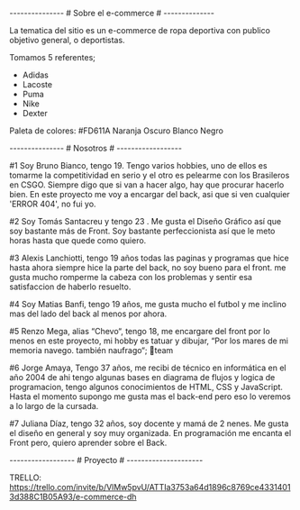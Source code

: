 --------------- # Sobre el e-commerce # --------------

La tematica del sitio es un e-commerce de ropa deportiva con publico objetivo general, o deportistas.

Tomamos 5 referentes;
- Adidas
- Lacoste
- Puma
- Nike
- Dexter

Paleta de colores: 
#FD611A Naranja Oscuro
Blanco
Negro

--------------- # Nosotros # ------------------

#1 Soy Bruno Bianco, tengo 19. Tengo varios hobbies, uno de ellos es tomarme la competitividad en serio y el otro es pelearme con los Brasileros en CSGO. Siempre digo que si van a hacer algo, hay que procurar hacerlo bien. En este proyecto me voy a encargar del back, asi que si ven cualquier 'ERROR 404', no fui yo.

#2 Soy Tomás Santacreu y tengo 23 . Me gusta el Diseño Gráfico así que soy bastante más de Front. Soy bastante perfeccionista así que le meto horas hasta que quede como quiero.

#3 Alexis Lanchiotti, tengo 19 años todas las paginas y programas que hice hasta ahora siempre hice la parte del back, no soy bueno para el front. me gusta mucho romperme la cabeza con los problemas y sentir esa satisfaccion de haberlo resuelto.

#4 Soy Matias Banfi, tengo 19 años, me gusta mucho el futbol y me inclino mas del lado del back al menos por ahora.

#5 Renzo Mega, alias “Chevo“, tengo 18, me encargare del front por lo menos en este proyecto, mi hobby es tatuar y dibujar, “Por los mares de mi memoria navego. también naufrago“; 🍊team

#6 Jorge Amaya, Tengo 37 años, me recibi de técnico en informática en el año 2004 de ahi tengo algunas bases en diagrama de flujos y logica de programacion, tengo algunos conocimientos de HTML, CSS y JavaScript. Hasta el momento supongo me gusta mas el back-end pero eso lo veremos a lo largo de la cursada. 

#7 Juliana Díaz, tengo 32 años, soy docente y mamá de 2 nenes. Me gusta el diseño en general y soy muy organizada. En programación me encanta el Front pero, quiero aprender sobre el Back.

------------------ # Proyecto # ---------------------

TRELLO: https://trello.com/invite/b/VlMw5pvU/ATTIa3753a64d1896c8769ce43314013d388C1B05A93/e-commerce-dh
